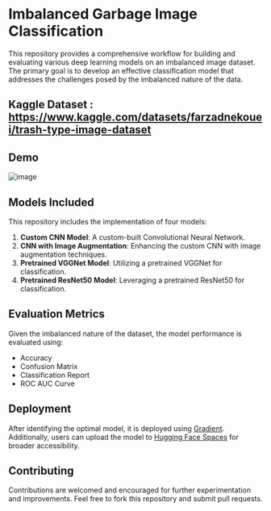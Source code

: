 # Imbalanced Garbage Image Classification 

This repository provides a comprehensive workflow for building and evaluating various deep learning models on an imbalanced image dataset. The primary goal is to develop an effective classification model that addresses the challenges posed by the imbalanced nature of the data.

## Kaggle Dataset : https://www.kaggle.com/datasets/farzadnekouei/trash-type-image-dataset
## Demo 

![image](https://github.com/AsadShibli/Image-Classification/assets/119102237/b2ad0471-cdab-47d1-b383-9d19bf1b2a5f)

## Models Included
This repository includes the implementation of four models:
1. **Custom CNN Model**: A custom-built Convolutional Neural Network.
2. **CNN with Image Augmentation**: Enhancing the custom CNN with image augmentation techniques.
3. **Pretrained VGGNet Model**: Utilizing a pretrained VGGNet for classification.
4. **Pretrained ResNet50 Model**: Leveraging a pretrained ResNet50 for classification.

## Evaluation Metrics
Given the imbalanced nature of the dataset, the model performance is evaluated using:
- Accuracy
- Confusion Matrix
- Classification Report
- ROC AUC Curve

## Deployment
After identifying the optimal model, it is deployed using [Gradient](https://gradient.run/). Additionally, users can upload the model to [Hugging Face Spaces](https://huggingface.co/spaces) for broader accessibility.

## Contributing
Contributions are welcomed and encouraged for further experimentation and improvements. Feel free to fork this repository and submit pull requests.

